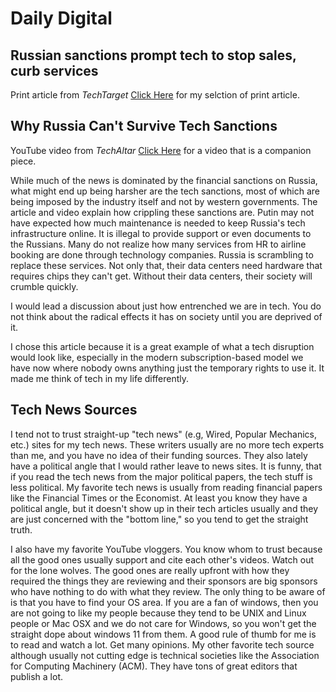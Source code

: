 # Daily Digital
## Russian sanctions prompt tech to stop sales, curb services
Print article from *TechTarget*
[Click Here](https://www.techtarget.com/searchcio/news/252514218/Russian-sanctions-prompt-tech-to-stop-sales-curb-services) for my selction of print article.
## Why Russia Can't Survive Tech Sanctions
YouTube video from *TechAltar*
[Click Here](https://www.youtube.com/watch?v=SV_4M9R8Ggs&list=WL&index=11) for a video that is a companion piece.

While much of the news is dominated by the financial sanctions on Russia, what might end up being harsher are the tech sanctions, most of which are being imposed by the industry itself and not by western governments. The article and video explain how crippling these sanctions are. Putin may not have expected how much maintenance is needed to keep Russia's tech infrastructure online. It is illegal to provide support or even documents to the Russians. Many do not realize how many services from HR to airline booking are done through technology companies. Russia is scrambling to replace these services. Not only that, their data centers need hardware that requires chips they can't get. Without their data centers, their society will crumble quickly. 

I would lead a discussion about just how entrenched we are in tech. You do not think about the radical effects it has on society until you are deprived of it.

I chose this article because it is a great example of what a tech disruption would look like, especially in the modern subscription-based model we have now where nobody owns anything just the temporary rights to use it. It made me think of tech in my life differently.

## Tech News Sources

I tend not to trust straight-up "tech news" (e.g, Wired, Popular Mechanics, etc.) sites for my tech news. These writers usually are no more tech experts than me, and you have no idea of their funding sources. They also lately have a political angle that I would rather leave to news sites. It is funny, that if you read the tech news from the major political papers, the tech stuff is less political. My favorite tech news is usually from reading financial papers like the Financial Times or the Economist. At least you know they have a political angle, but it doesn't show up in their tech articles usually and they are just concerned with the "bottom line," so you tend to get the straight truth.

I also have my favorite YouTube vloggers. You know whom to trust because all the good ones usually support and cite each other's videos. Watch out for the lone wolves. The good ones are really upfront with how they required the things they are reviewing and their sponsors are big sponsors who have nothing to do with what they review.  The only thing to be aware of is that you have to find your OS area. If you are a fan of windows, then you are not going to like my people because they tend to be UNIX and Linux people or Mac OSX and we do not care for Windows, so you won't get the straight dope about windows 11 from them. A good rule of thumb for me is to read and watch a lot. Get many opinions. My other favorite tech source although usually not cutting edge is technical societies like the Association for Computing Machinery (ACM). They have tons of great editors that publish a lot.

